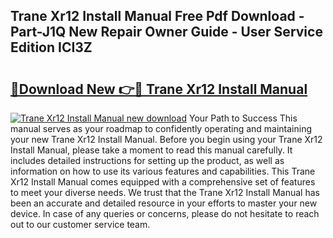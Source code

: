 ## Trane Xr12 Install Manual Free Pdf Download - Part-J1Q New Repair Owner Guide - User Service Edition ICI3Z

# <h2><a href="http://bc54273.oget.top/?id=Trane+Xr12+Install+Manual">🔗Download New 👉🔴 Trane Xr12 Install Manual</a></h2>

[![Trane Xr12 Install Manual new download](https://i.imgur.com/5g1atiW.png)](http://bc54273.oget.top/?id=Trane+Xr12+Install+Manual)
Your Path to Success This manual serves as your roadmap to confidently operating and maintaining your new Trane Xr12 Install Manual. Before you begin using your Trane Xr12 Install Manual, please take a moment to read this manual carefully. It includes detailed instructions for setting up the product, as well as information on how to use its various features and capabilities. This Trane Xr12 Install Manual comes equipped with a comprehensive set of features to meet your diverse needs. We trust that the Trane Xr12 Install Manual has been an accurate and detailed resource in your efforts to master your new device. In case of any queries or concerns, please do not hesitate to reach out to our customer service team.
